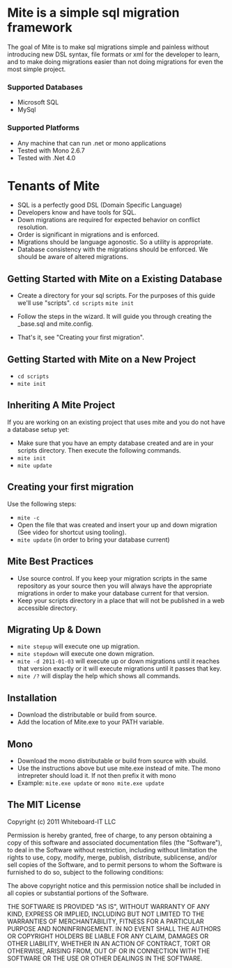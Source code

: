 # Mite is a simple sql migration framework

The goal of Mite is to make sql migrations simple and painless without introducing new DSL syntax, file formats or xml for the developer to learn,  
and to make doing migrations easier than not doing migrations for even the most simple project.

### Supported Databases

* Microsoft SQL
* MySql

### Supported Platforms

* Any machine that can run .net or mono applications
* Tested with Mono 2.6.7
* Tested with .Net 4.0

# Tenants of Mite

* SQL is a perfectly good DSL (Domain Specific Language) 
* Developers know and have tools for SQL.
* Down migrations are required for expected behavior on conflict resolution.
* Order is significant in migrations and is enforced.
* Migrations should be language agonostic.  So a utility is appropriate.
* Database consistency with the migrations should be enforced.  We should be aware of altered migrations.

## Getting Started with Mite on a Existing Database
* Create a directory for your sql scripts.  For the purposes of this guide we'll use "scripts".
    `cd scripts`
    `mite init`

* Follow the steps in the wizard. It will guide you through creating the _base.sql and mite.config.
* That's it, see "Creating your first migration".

## Getting Started with Mite on a New Project

* `cd scripts`
* `mite init`

## Inheriting A Mite Project
If you are working on an existing project that uses mite and you do not have a database setup yet:

* Make sure that you have an empty database created and are in your scripts directory.  Then execute the following commands.
* `mite init`
* `mite update`

## Creating your first migration
Use the following steps:
* `mite -c`
* Open the file that was created and insert your up and down migration (See video for shortcut using tooling).
* `mite update`  (in order to bring your database current)

## Mite Best Practices
* Use source control.  If you keep your migration scripts in the same repository as your source then you will always have the appropriate migrations in order to make your database current for that version.
* Keep your scripts directory in a place that will not be published in a web accessible directory.  

## Migrating Up & Down
* `mite stepup`  will execute one up migration.
* `mite stepdown`  will execute one down migration.
* `mite -d 2011-01-03`  will execute up or down migrations until it reaches that version exactly or it will execute migrations until it passes that key.
* `mite /?`  will display the help which shows all commands.

## Installation
* Download the distributable or build from source.
* Add the location of Mite.exe to your PATH variable.

## Mono
* Download the mono distributable or build from source with xbuild.
* Use the instructions above but use mite.exe instead of mite.  The mono intrepreter should load it.  If not then prefix it with mono
* Example: `mite.exe update` or `mono mite.exe update`

## The MIT License

Copyright (c) 2011 Whiteboard-IT LLC

Permission is hereby granted, free of charge, to any person obtaining a copy
of this software and associated documentation files (the "Software"), to deal
in the Software without restriction, including without limitation the rights
to use, copy, modify, merge, publish, distribute, sublicense, and/or sell
copies of the Software, and to permit persons to whom the Software is
furnished to do so, subject to the following conditions:

The above copyright notice and this permission notice shall be included in
all copies or substantial portions of the Software.

THE SOFTWARE IS PROVIDED "AS IS", WITHOUT WARRANTY OF ANY KIND, EXPRESS OR
IMPLIED, INCLUDING BUT NOT LIMITED TO THE WARRANTIES OF MERCHANTABILITY,
FITNESS FOR A PARTICULAR PURPOSE AND NONINFRINGEMENT. IN NO EVENT SHALL THE
AUTHORS OR COPYRIGHT HOLDERS BE LIABLE FOR ANY CLAIM, DAMAGES OR OTHER
LIABILITY, WHETHER IN AN ACTION OF CONTRACT, TORT OR OTHERWISE, ARISING FROM,
OUT OF OR IN CONNECTION WITH THE SOFTWARE OR THE USE OR OTHER DEALINGS IN
THE SOFTWARE.